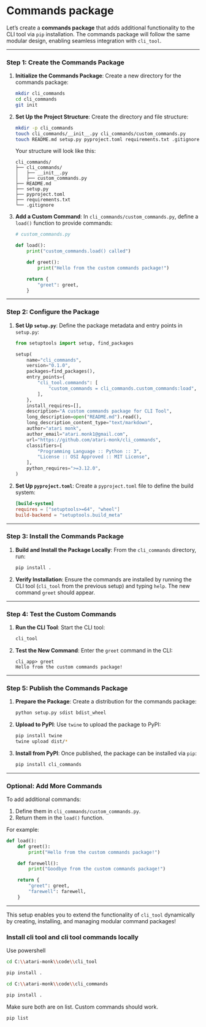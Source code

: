 # Commands package

Let’s create a **commands package** that adds additional functionality to the CLI tool via `pip` installation. The commands package will follow the same modular design, enabling seamless integration with `cli_tool`.

---

### **Step 1: Create the Commands Package**

1. **Initialize the Commands Package**:
   Create a new directory for the commands package:

    ```bash
    mkdir cli_commands
    cd cli_commands
    git init
    ```

2. **Set Up the Project Structure**:
   Create the directory and file structure:

    ```bash
    mkdir -p cli_commands
    touch cli_commands/__init__.py cli_commands/custom_commands.py
    touch README.md setup.py pyproject.toml requirements.txt .gitignore
    ```

    Your structure will look like this:

    ```
    cli_commands/
    ├── cli_commands/
    │   ├── __init__.py
    │   ├── custom_commands.py
    ├── README.md
    ├── setup.py
    ├── pyproject.toml
    ├── requirements.txt
    └── .gitignore
    ```

3. **Add a Custom Command**:
   In `cli_commands/custom_commands.py`, define a `load()` function to provide commands:

    ```python
    # custom_commands.py

    def load():
        print("custom_commands.load() called")

        def greet():
            print("Hello from the custom commands package!")

        return {
            "greet": greet,
        }
    ```

---

### **Step 2: Configure the Package**

1. **Set Up `setup.py`**:
   Define the package metadata and entry points in `setup.py`:

    ```python
    from setuptools import setup, find_packages

    setup(
        name="cli_commands",
        version="0.1.0",
        packages=find_packages(),
        entry_points={
            "cli_tool.commands": [
                "custom_commands = cli_commands.custom_commands:load",
            ],
        },
        install_requires=[],
        description="A custom commands package for CLI Tool",
        long_description=open("README.md").read(),
        long_description_content_type="text/markdown",
        author="atari monk",
        author_email="atari.monk1@gmail.com",
        url="https://github.com/atari-monk/cli_commands",
        classifiers=[
            "Programming Language :: Python :: 3",
            "License :: OSI Approved :: MIT License",
        ],
        python_requires=">=3.12.0",
    )
    ```

2. **Set Up `pyproject.toml`**:
   Create a `pyproject.toml` file to define the build system:
    ```toml
    [build-system]
    requires = ["setuptools>=64", "wheel"]
    build-backend = "setuptools.build_meta"
    ```

---

### **Step 3: Install the Commands Package**

1. **Build and Install the Package Locally**:
   From the `cli_commands` directory, run:

    ```bash
    pip install .
    ```

2. **Verify Installation**:
   Ensure the commands are installed by running the CLI tool (`cli_tool` from the previous setup) and typing `help`. The new command `greet` should appear.

---

### **Step 4: Test the Custom Commands**

1. **Run the CLI Tool**:
   Start the CLI tool:

    ```bash
    cli_tool
    ```

2. **Test the New Command**:
   Enter the `greet` command in the CLI:
    ```
    cli_app> greet
    Hello from the custom commands package!
    ```

---

### **Step 5: Publish the Commands Package**

1. **Prepare the Package**:
   Create a distribution for the commands package:

    ```bash
    python setup.py sdist bdist_wheel
    ```

2. **Upload to PyPI**:
   Use `twine` to upload the package to PyPI:

    ```bash
    pip install twine
    twine upload dist/*
    ```

3. **Install from PyPI**:
   Once published, the package can be installed via `pip`:
    ```bash
    pip install cli_commands
    ```

---

### **Optional: Add More Commands**

To add additional commands:

1. Define them in `cli_commands/custom_commands.py`.
2. Return them in the `load()` function.

For example:

```python
def load():
    def greet():
        print("Hello from the custom commands package!")

    def farewell():
        print("Goodbye from the custom commands package!")

    return {
        "greet": greet,
        "farewell": farewell,
    }
```

---

This setup enables you to extend the functionality of `cli_tool` dynamically by creating, installing, and managing modular command packages!

### **Install cli tool and cli tool commands locally**

Use powershell

```bash
cd C:\\atari-monk\\code\\cli_tool
```

```bash
pip install .
```

```bash
cd C:\\atari-monk\\code\\cli_commands
```

```bash
pip install .
```

Make sure both are on list. Custom commands should work.

```bash
pip list
```
